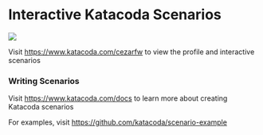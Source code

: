 # Interactive Katacoda Scenarios

[![](http://shields.katacoda.com/katacoda/cezarfw/count.svg)](https://www.katacoda.com/cezarfw "Get your profile on Katacoda.com")

Visit https://www.katacoda.com/cezarfw to view the profile and interactive scenarios

### Writing Scenarios
Visit https://www.katacoda.com/docs to learn more about creating Katacoda scenarios

For examples, visit https://github.com/katacoda/scenario-example
